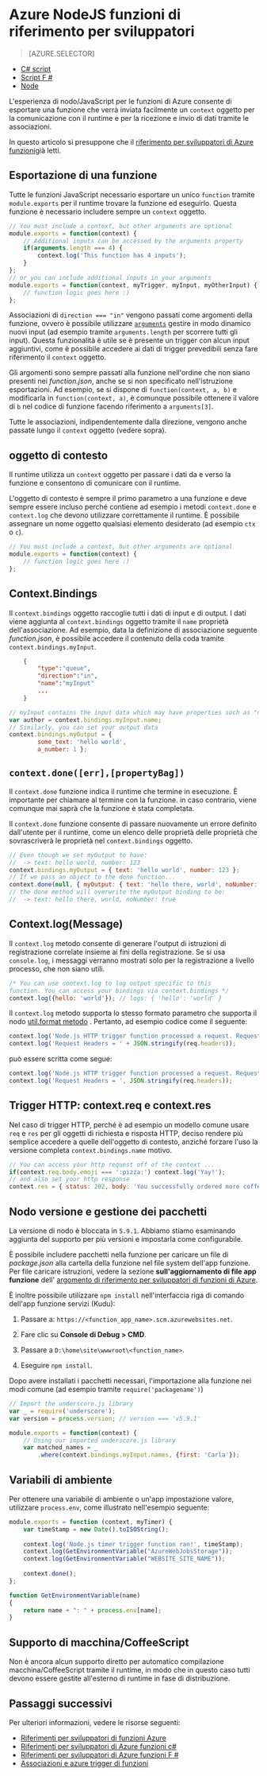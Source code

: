 <properties
    pageTitle="Riferimenti per sviluppatori di funzioni NodeJS Azure | Microsoft Azure"
    description="Informazioni su come sviluppare funzioni Azure utilizzando NodeJS."
    services="functions"
    documentationCenter="na"
    authors="christopheranderson"
    manager="erikre"
    editor=""
    tags=""
    keywords="Azure funzioni, funzioni, elaborazione dell'evento, webhooks, calcolo dinamico, architettura senza server"/>

<tags
    ms.service="functions"
    ms.devlang="nodejs"
    ms.topic="reference"
    ms.tgt_pltfrm="multiple"
    ms.workload="na"
    ms.date="05/13/2016"
    ms.author="chrande"/>

# <a name="azure-functions-nodejs-developer-reference"></a>Azure NodeJS funzioni di riferimento per sviluppatori

> [AZURE.SELECTOR]
- [C# script](../articles/azure-functions/functions-reference-csharp.md)
- [Script F #](../articles/azure-functions/functions-reference-fsharp.md)
- [Node](../articles/azure-functions/functions-reference-node.md)

L'esperienza di nodo/JavaScript per le funzioni di Azure consente di esportare una funzione che verrà inviata facilmente un `context` oggetto per la comunicazione con il runtime e per la ricezione e invio di dati tramite le associazioni.

In questo articolo si presuppone che il [riferimento per sviluppatori di Azure funzioni](functions-reference.md)già letti.

## <a name="exporting-a-function"></a>Esportazione di una funzione

Tutte le funzioni JavaScript necessario esportare un unico `function` tramite `module.exports` per il runtime trovare la funzione ed eseguirlo. Questa funzione è necessario includere sempre un `context` oggetto.

```javascript
// You must include a context, but other arguments are optional
module.exports = function(context) {
    // Additional inputs can be accessed by the arguments property
    if(arguments.length === 4) {
        context.log('This function has 4 inputs');
    }
};
// or you can include additional inputs in your arguments
module.exports = function(context, myTrigger, myInput, myOtherInput) {
    // function logic goes here :)
};
```

Associazioni di `direction === "in"` vengono passati come argomenti della funzione, ovvero è possibile utilizzare [`arguments`](https://msdn.microsoft.com/library/87dw3w1k.aspx) gestire in modo dinamico nuovi input (ad esempio tramite `arguments.length` per scorrere tutti gli input). Questa funzionalità è utile se è presente un trigger con alcun input aggiuntivi, come è possibile accedere ai dati di trigger prevedibili senza fare riferimento il `context` oggetto.

Gli argomenti sono sempre passati alla funzione nell'ordine che non siano presenti nei *function.json*, anche se si non specificato nell'istruzione esportazioni. Ad esempio, se si dispone di `function(context, a, b)` e modificarla in `function(context, a)`, è comunque possibile ottenere il valore di `b` nel codice di funzione facendo riferimento a `arguments[3]`.

Tutte le associazioni, indipendentemente dalla direzione, vengono anche passate lungo il `context` oggetto (vedere sopra). 

## <a name="context-object"></a>oggetto di contesto

Il runtime utilizza un `context` oggetto per passare i dati da e verso la funzione e consentono di comunicare con il runtime.

L'oggetto di contesto è sempre il primo parametro a una funzione e deve sempre essere incluso perché contiene ad esempio i metodi `context.done` e `context.log` che devono utilizzare correttamente il runtime. È possibile assegnare un nome oggetto qualsiasi elemento desiderato (ad esempio `ctx` o `c`).

```javascript
// You must include a context, but other arguments are optional
module.exports = function(context) {
    // function logic goes here :)
};
```

## <a name="contextbindings"></a>Context.Bindings

Il `context.bindings` oggetto raccoglie tutti i dati di input e di output. I dati viene aggiunta al `context.bindings` oggetto tramite il `name` proprietà dell'associazione. Ad esempio, data la definizione di associazione seguente *function.json*, è possibile accedere il contenuto della coda tramite `context.bindings.myInput`. 

```json
    {
        "type":"queue",
        "direction":"in",
        "name":"myInput"
        ...
    }
```

```javascript
// myInput contains the input data which may have properties such as "name"
var author = context.bindings.myInput.name;
// Similarly, you can set your output data
context.bindings.myOutput = { 
        some_text: 'hello world', 
        a_number: 1 };
```

## `context.done([err],[propertyBag])`

Il `context.done` funzione indica il runtime che termine in esecuzione. È importante per chiamare al termine con la funzione. in caso contrario, viene comunque mai saprà che la funzione è stata completata. 

Il `context.done` funzione consente di passare nuovamente un errore definito dall'utente per il runtime, come un elenco delle proprietà delle proprietà che sovrascriverà le proprietà nel `context.bindings` oggetto.

```javascript
// Even though we set myOutput to have:
//  -> text: hello world, number: 123
context.bindings.myOutput = { text: 'hello world', number: 123 };
// If we pass an object to the done function...
context.done(null, { myOutput: { text: 'hello there, world', noNumber: true }});
// the done method will overwrite the myOutput binding to be: 
//  -> text: hello there, world, noNumber: true
```

## <a name="contextlogmessage"></a>Context.log(Message)

Il `context.log` metodo consente di generare l'output di istruzioni di registrazione correlate insieme ai fini della registrazione. Se si usa `console.log`, i messaggi verranno mostrati solo per la registrazione a livello processo, che non siano utili.

```javascript
/* You can use context.log to log output specific to this 
function. You can access your bindings via context.bindings */
context.log({hello: 'world'}); // logs: { 'hello': 'world' } 
```

Il `context.log` metodo supporta lo stesso formato parametro che supporta il nodo [util.format metodo](https://nodejs.org/api/util.html#util_util_format_format) . Pertanto, ad esempio codice come il seguente:

```javascript
context.log('Node.js HTTP trigger function processed a request. RequestUri=' + req.originalUrl);
context.log('Request Headers = ' + JSON.stringify(req.headers));
```

può essere scritta come segue:

```javascript
context.log('Node.js HTTP trigger function processed a request. RequestUri=%s', req.originalUrl);
context.log('Request Headers = ', JSON.stringify(req.headers));
```

## <a name="http-triggers-contextreq-and-contextres"></a>Trigger HTTP: context.req e context.res

Nel caso di trigger HTTP, perché è ad esempio un modello comune usare `req` e `res` per gli oggetti di richiesta e risposta HTTP, deciso rendere più semplice accedere a quelle dell'oggetto di contesto, anziché forzare l'uso la versione completa `context.bindings.name` motivo.

```javascript
// You can access your http request off of the context ...
if(context.req.body.emoji === ':pizza:') context.log('Yay!');
// and also set your http response
context.res = { status: 202, body: 'You successfully ordered more coffee!' };   
```

## <a name="node-version--package-management"></a>Nodo versione e gestione dei pacchetti

La versione di nodo è bloccata in `5.9.1`. Abbiamo stiamo esaminando aggiunta del supporto per più versioni e impostarla come configurabile.

È possibile includere pacchetti nella funzione per caricare un file di *package.json* alla cartella della funzione nel file system dell'app funzione. Per file caricare istruzioni, vedere la sezione **sull'aggiornamento di file app funzione** dell' [argomento di riferimento per sviluppatori di funzioni di Azure](functions-reference.md#fileupdate). 

È inoltre possibile utilizzare `npm install` nell'interfaccia riga di comando dell'app funzione servizi (Kudu):

1. Passare a: `https://<function_app_name>.scm.azurewebsites.net`.

2. Fare clic su **Console di Debug > CMD**.

3. Passare a `D:\home\site\wwwroot\<function_name>`.

4. Eseguire `npm install`.

Dopo avere installati i pacchetti necessari, l'importazione alla funzione nei modi comune (ad esempio tramite `require('packagename')`)

```javascript
// Import the underscore.js library
var _ = require('underscore');
var version = process.version; // version === 'v5.9.1'

module.exports = function(context) {
    // Using our imported underscore.js library
    var matched_names = _
        .where(context.bindings.myInput.names, {first: 'Carla'});
```

## <a name="environment-variables"></a>Variabili di ambiente

Per ottenere una variabile di ambiente o un'app impostazione valore, utilizzare `process.env`, come illustrato nell'esempio seguente:

```javascript
module.exports = function (context, myTimer) {
    var timeStamp = new Date().toISOString();
    
    context.log('Node.js timer trigger function ran!', timeStamp);   
    context.log(GetEnvironmentVariable("AzureWebJobsStorage"));
    context.log(GetEnvironmentVariable("WEBSITE_SITE_NAME"));
    
    context.done();
};

function GetEnvironmentVariable(name)
{
    return name + ": " + process.env[name];
}
```

## <a name="typescriptcoffeescript-support"></a>Supporto di macchina/CoffeeScript

Non è ancora alcun supporto diretto per automatico compilazione macchina/CoffeeScript tramite il runtime, in modo che in questo caso tutti devono essere gestite all'esterno di runtime in fase di distribuzione. 

## <a name="next-steps"></a>Passaggi successivi

Per ulteriori informazioni, vedere le risorse seguenti:

* [Riferimenti per sviluppatori di funzioni Azure](functions-reference.md)
* [Riferimenti per sviluppatori di Azure funzioni c#](functions-reference-csharp.md)
* [Riferimenti per sviluppatori di Azure funzioni F #](functions-reference-fsharp.md)
* [Associazioni e azure trigger di funzioni](functions-triggers-bindings.md)
